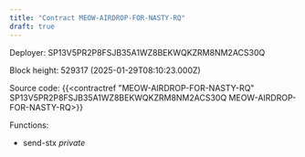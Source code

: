 ```yaml
---
title: "Contract MEOW-AIRDROP-FOR-NASTY-RQ"
draft: true
---
```

Deployer: SP13V5PR2P8FSJB35A1WZ8BEKWQKZRM8NM2ACS30Q


 



Block height: 529317 (2025-01-29T08:10:23.000Z)

Source code: {{<contractref "MEOW-AIRDROP-FOR-NASTY-RQ" SP13V5PR2P8FSJB35A1WZ8BEKWQKZRM8NM2ACS30Q MEOW-AIRDROP-FOR-NASTY-RQ>}}

Functions:

* send-stx _private_
